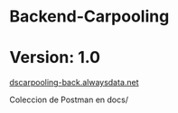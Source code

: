# Backend-Carpooling
# Version: 1.0

[dscarpooling-back.alwaysdata.net](dscarpooling-back.alwaysdata.net)

Coleccion de Postman en docs/
